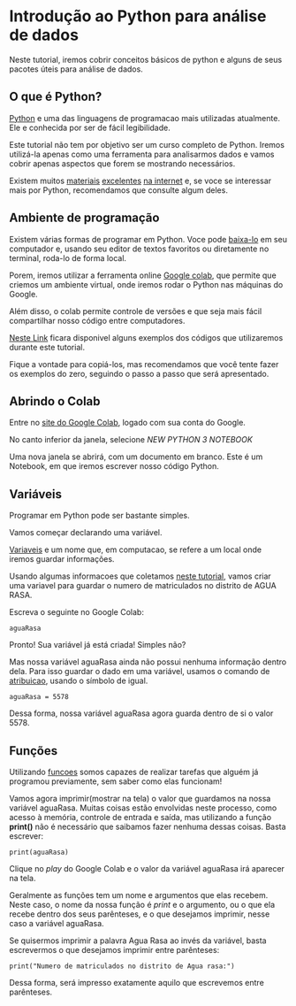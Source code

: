 # Introdução ao Python para análise de dados

Neste tutorial, iremos cobrir conceitos básicos de python e alguns de seus pacotes úteis para análise de dados.

## O que é Python?

[Python](https://www.python.org/) e uma das linguagens de programacao mais utilizadas atualmente. Ele e conhecida por ser de fácil legibilidade.

Este tutorial não tem por objetivo ser um curso completo de Python. Iremos utilizá-la apenas como uma ferramenta para analisarmos dados e vamos cobrir apenas aspectos que forem se mostrando necessários.

Existem muitos [materiais](https://www.python.org/about/gettingstarted/) [excelentes](https://www.codecademy.com/learn/learn-python) [na internet](https://www.tutorialspoint.com/python/) e, se voce se interessar mais por Python, recomendamos que consulte algum deles. 

## Ambiente de programação

Existem várias formas de programar em Python. Voce pode [baixa-lo](https://www.python.org/downloads/) em seu computador e, usando seu editor de textos favoritos ou diretamente no terminal, roda-lo de forma local.

Porem, iremos utilizar a ferramenta online [Google colab](https://colab.research.google.com/), que permite que criemos um ambiente virtual, onde iremos rodar o Python nas máquinas do Google.

Além disso, o colab permite controle de versões e que seja mais fácil compartilhar nosso código entre computadores.

[Neste Link](LINK.com) ficara disponivel alguns exemplos dos códigos que utilizaremos durante este tutorial.

Fique a vontade para copiá-los, mas recomendamos que você tente fazer os exemplos do zero, seguindo o passo a passo que será apresentado.

## Abrindo o Colab

Entre no [site do Google Colab](https://colab.research.google.com/), logado com sua conta do Google.

No canto inferior da janela, selecione _NEW PYTHON 3 NOTEBOOK_

Uma nova janela se abrirá, com um documento em branco. Este é um Notebook, em que iremos escrever nosso código Python.

## Variáveis

Programar em Python pode ser bastante simples.

Vamos começar declarando uma variável.

[Variaveis](https://pt.wikipedia.org/wiki/Vari%C3%A1vel_(programa%C3%A7%C3%A3o)) e um nome que, em computacao, se refere a um local onde iremos guardar informações.

Usando algumas informacoes que coletamos [neste tutorial](https://github.com/yambanis/MAC213/blob/master/Excel/Tutoriais/Tutorial%202%20-%20Funcoes.md), vamos criar uma variavel para guardar o numero de matriculados no distrito de AGUA RASA.

Escreva o seguinte no Google Colab:

	aguaRasa

Pronto! Sua variável já está criada! Simples não?

Mas nossa variável aguaRasa ainda não possui nenhuma informação dentro dela. Para isso guardar o dado em uma variável, usamos o comando de [atribuicao](https://pt.wikipedia.org/wiki/Atribui%C3%A7%C3%A3o_(computa%C3%A7%C3%A3o)), usando o símbolo de igual.

	aguaRasa = 5578

Dessa forma, nossa variável aguaRasa agora guarda dentro de si o valor 5578.

## Funções

Utilizando [funcoes](https://www.cs.utah.edu/~germain/PPS/Topics/functions.html) somos capazes de realizar tarefas que alguém já programou previamente, sem saber como elas funcionam!

Vamos agora imprimir(mostrar na tela) o valor que guardamos na nossa variável aguaRasa. Muitas coisas estão envolvidas neste processo, como acesso à memória, controle de entrada e saída, mas utilizando a função **print()** não é necessário que saibamos fazer nenhuma dessas coisas. Basta escrever:

	print(aguaRasa)

Clique no _play_ do Google Colab e o valor da variável aguaRasa irá aparecer na tela.

Geralmente as funções tem um nome e argumentos que elas recebem. Neste caso, o nome da nossa função é _print_ e o argumento, ou o que ela recebe dentro dos seus parênteses, e o que desejamos imprimir, nesse caso a variável aguaRasa.

Se quisermos imprimir a palavra Agua Rasa ao invés da variável, basta escrevermos o que desejamos imprimir entre parênteses:

	print("Numero de matriculados no distrito de Agua rasa:")

Dessa forma, será impresso exatamente aquilo que escrevemos entre parênteses.






